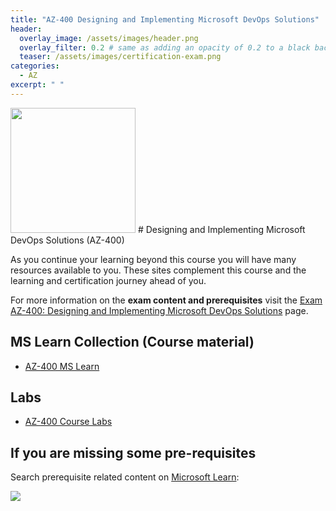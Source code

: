 ```yaml
---
title: "AZ-400 Designing and Implementing Microsoft DevOps Solutions"
header:
  overlay_image: /assets/images/header.png
  overlay_filter: 0.2 # same as adding an opacity of 0.2 to a black background
  teaser: /assets/images/certification-exam.png
categories:
  - AZ
excerpt: " "
---
```

 <!-- TAKEN FROM EXAM PAGE -->
<img src="../../assets/images/certification-exam.png" width="200" height="200">
# Designing and Implementing Microsoft DevOps Solutions (AZ-400)

As you continue your learning beyond this course you will have many resources available to you. These sites complement this course and the learning and certification journey ahead of you.

For more information on the **exam content and prerequisites** visit the [Exam AZ-400: Designing and Implementing Microsoft DevOps Solutions](https://learn.microsoft.com/en-us/certifications/exams/az-400) page.

## MS Learn Collection (Course material)
- [AZ-400 MS Learn](https://aka.ms/courseAZ-400)

## Labs
- [AZ-400 Course Labs](https://aka.ms/az400labs)

## If you are missing some pre-requisites
Search prerequisite related content on [Microsoft Learn](https://learn.microsoft.com/en-us/training/browse/):

<img src="../../assets/images/learn-search.png">
